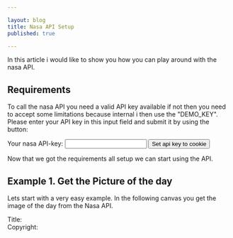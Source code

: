 ```yaml
---

layout: blog
title: Nasa API Setup
published: true

---
```


In this article i would like to show you how you can play around with the nasa API.

## Requirements

To call the nasa API you need a valid API key available if not then you need to accept some limitations because internal i then use the "DEMO_KEY".
Please enter your API key in this input field and submit it by using the button:
<div>
    <script>
    function setAPItoCookie(e) {
        let form = new FormData(e.target);
        let apikey = form.get("apikey");
        console.log(apikey)
    }
    </script>
    <form onsubmit="setAPItoCookie(event)">
        <label for="apikey">Your nasa API-key:</label>
        <input type="text" id="apikey" name="apikey">
        <input type="submit" value="Set api key to cookie">
    </form>
</div>

Now that we got the requirements all setup we can start using the API.

## Example 1. Get the Picture of the day

Lets start with a very easy example.
In the following canvas you get the image of the day from the Nasa API.


<div>
    <img id="picoftheday" style="width: 100%; height=auto;">
    <div>
    <div>
        Title: <span id="picoftheday_title"></span>
    </div>
    <div>
        Copyright: <span id="picoftheday_copyright"></span>
    </div>
    </div>
    <script>
    (async () => {
    let response = await fetch('https://api.nasa.gov/planetary/apod?api_key=DEMO_KEY');
    let res_parsed = await response.json();

    document.getElementById("picoftheday").src=res_parsed.hdurl;
    //set some metadata about the image
    document.getElementById('picoftheday_copyright').innerText = res_parsed.copyright
    document.getElementById('picoftheday_title').innerText = res_parsed.title

    })();
    </script>
</div>



